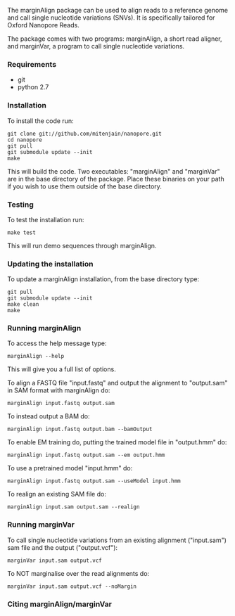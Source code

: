 The marginAlign package can be used to align reads to a reference genome and call single nucleotide variations (SNVs). It is specifically tailored for Oxford Nanopore Reads.

The package comes with two programs: marginAlign, a short read aligner, and marginVar, a program to call single nucleotide variations.

### Requirements
* git
* python 2.7


### Installation
To install the code run:

    git clone git://github.com/mitenjain/nanopore.git
    cd nanopore
    git pull
    git submodule update --init
    make

This will build the code. Two executables: "marginAlign" and "marginVar" are in the base directory
of the package. Place these binaries on your path if you wish to use them outside of the base directory.

### Testing
To test the installation run:

    make test
    
This will run demo sequences through marginAlign.
    
### Updating the installation
To update a marginAlign installation, from the base directory type:

    git pull
    git submodule update --init
    make clean
    make

### Running marginAlign

To access the help message type:

    marginAlign --help

This will give you a full list of options.

To align a FASTQ file "input.fastq" and output the alignment to "output.sam" in SAM format with marginAlign do:

    marginAlign input.fastq output.sam

To instead output a BAM do:

    marginAlign input.fastq output.bam --bamOutput

To enable EM training do, putting the trained model file in "output.hmm" do:

    marginAlign input.fastq output.sam --em output.hmm

To use a pretrained model "input.hmm" do:

    marginAlign input.fastq output.sam --useModel input.hmm

To realign an existing SAM file do:

    marginAlign input.sam output.sam --realign

### Running marginVar

To call single nucleotide variations from an existing alignment ("input.sam") sam file and the output ("output.vcf"):

    marginVar input.sam output.vcf 

To NOT marginalise over the read alignments do:

    marginVar input.sam output.vcf --noMargin

### Citing marginAlign/marginVar
